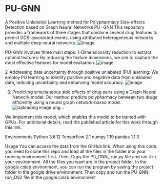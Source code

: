 # PU-GNN
A Positive Unlabeled Learning method for Polypharmacy Side-effects Detection based on Graph Neural Networks
PU- GNN
This repository provides a framework of three stages that combine several drug features to predict DDS-associated events, using attributed heterogeneous networks and multiple deep neural networks. 
 ![image](https://github.com/mali1790/PU_GNN/assets/76855169/5397f26b-c112-48e5-a57e-f51c48fa3a75)

 PU-GNN involves three main steps: 
1-Dimensionality reduction to extract optimal features: By reducing the feature dimensions, we aim to capture the most effective features for model evaluation. 
 ![image](https://github.com/mali1790/PU_GNN/assets/76855169/dd7771c9-266c-4b6a-9cc5-0d37675ef190)

2-Addressing data uncertainty through positive unlabeled (PU) learning: We employ PU learning to identify positive and negative data from unlabeled data, reducing uncertainty and enhancing model accuracy. 
 ![image](https://github.com/mali1790/PU_GNN/assets/76855169/7b4dbfee-4af9-4f6a-8aab-cfcc1328e247)

3. Predicting simultaneous side effects of drug pairs using a Graph Neural Network model: Our method predicts polypharmacy between two drugs efficiently using a neural graph network-based model.
 ![Uploading image.png…]()

 We implement this model, which enables this model to be trained with GPUs. For additional details, read the published article for this work through this link.

Environments
Python 3.6.12 
Tensorflow 2.1
numpy 1.19
pandas 1.1.3

Usage
 You can access the data from the GitHub link. When using this code, you need to clone this repo and load all the files in the folder into your running environment first. Then, Copy the PU_GNN_ run.py file and run it in your environment. All the files you want are in the project folder.
In the google colab environment, you can run the program by saving the project folder in the google drive environment.
Then copy and run the PU_GNN_ run_DS2 file in the google colab environment

